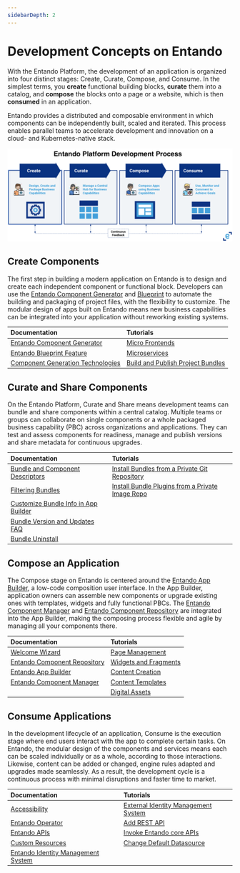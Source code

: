 ```yaml
---
sidebarDepth: 2
---
```


# Development Concepts on Entando
 
With the Entando Platform, the development of an application is organized into four distinct stages: Create, Curate, Compose, and Consume. In the simplest terms, you **create** functional building blocks, **curate** them into a catalog, and **compose** the blocks onto a page or a website, which is then **consumed** in an application.

Entando provides a distributed and composable environment in which components can be independently built, scaled and iterated. This process enables parallel teams to accelerate development and innovation on a cloud- and Kubernetes-native stack.

![Entando Platform Development Process](./img/concepts.png)

## Create Components 
The first step in building a modern application on Entando is to design and create each independent component or functional block. Developers can use the [Entando Component Generator](../create/component-gen-overview.md) and [Blueprint](../create/blueprint-features.md) to automate the building and packaging of project files, with the flexibility to customize. The modular design of apps built on Entando means new business capabilities can be integrated into your application without reworking existing systems. 


| Documentation | Tutorials        |
| :------------ | :--------- |
| [Entando Component Generator](../create/component-gen-overview.md) | [Micro Frontends](../../tutorials/create/mfe/) |
| [Entando Blueprint Feature](../create/blueprint-features.md) | [Microservices](../../tutorials/create/ms/generate-microservices-and-micro-frontends.md) |
| [Component Generation Technologies](../create/component-gen-tech.md) | [Build and Publish Project Bundles](../../tutorials/create/pb/publish-project-bundle.md) |


    
## Curate and Share Components 
On the Entando Platform, Curate and Share means development teams can bundle and share components within a central catalog. Multiple teams or groups can collaborate on single components or a whole packaged business capability (PBC) across organizations and applications. They can test and assess components for readiness, manage and publish versions and share metadata for continuous upgrades. 

| Documentation | Tutorials        |
| :------------ | :-------- |
| [Bundle and Component Descriptors](../curate/ecr-bundle-details.md) | [Install Bundles from a Private Git Repository](../../tutorials/curate/ecr-private-git-repo.md) |
| [Filtering Bundles](../curate/ecr-bundle-filters.md) | [Install Bundle Plugins from a Private Image Repo](../../tutorials/curate/ecr-private-images.md) |
| [Customize Bundle Info in App Builder](../curate/ecr-bundle-presentation-config.md) |   |
| [Bundle Version and Updates FAQ](../curate/ecr-bundle-versions-faq.md) |  |
| [Bundle Uninstall](../curate/ecr-uninstall-flow.md) |  |


## Compose an Application 
The Compose stage on Entando is centered around the [Entando App Builder](../compose/app-builder.md), a low-code composition user interface. In the App Builder, application owners can assemble new components or upgrade existing ones with templates, widgets and fully functional PBCs. The [Entando Component Manager](../compose/ecm-overview.md) and [Entando Component Repository](../compose/ecr-overview.md) are integrated into the App Builder, making the composing process flexible and agile by managing all your components there.

| Documentation | Tutorials        |
| :------------ | :-------- |
| [Welcome Wizard](../compose/welcome-wizard.md) | [Page Management](../../tutorials/compose/page-management.md) |
| [Entando Component Repository](../compose/ecr-overview.md) | [Widgets and Fragments](../../tutorials/compose/widgets-fragments.md) |
| [Entando App Builder](../compose/app-builder.md) | [Content Creation](../../tutorials/compose/content-tutorial.md) |
| [Entando Component Manager](../compose/ecm-overview.md) | [Content Templates](../../tutorials/compose/content-templates-tutorial.md)  |
|  | [Digital Assets](../../tutorials/compose/digital-assets-tutorial.md) |

## Consume Applications 
In the development lifecycle of an application, Consume is the execution stage where end users interact with the app to complete certain tasks. On Entando, the modular design of the components and services means each can be scaled individually or as a whole, according to those interactions. Likewise, content can be added or changed, engine rules adapted and upgrades made seamlessly. As a result, the development cycle is a continuous process with minimal disruptions and faster time to market.


| Documentation | Tutorials        |
| :------------ | :-------- |
| [Accessibility](../consume/accessibility.md) | [External Identity Management System](../../tutorials/devops/external-id-management.md) |
| [Entando Operator](../consume/operator-intro.md) | [Add REST API](../../tutorials/devops/add-rest-api.md) |
| [Entando APIs](../consume/entando-apis.md) | [Invoke Entando core APIs](../../tutorials/devops/build-core-image.md) |
| [Custom Resources](../consume/custom-resources.md) | [Change Default Datasource](../../tutorials/devops/change-default-datasource.md) |
| [Entando Identity Management System](../consume/identity-management.md) |  |


